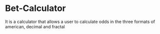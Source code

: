# Bet-Calculator
It is a calculator that allows a user to calculate odds in the three formats of american, decimal and fractal
